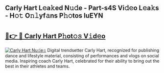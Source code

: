 ## Carly Hart L𝚎a𝚔ed N𝚞𝚍e - Part-s4S Vi𝚍𝚎o L𝚎a𝚔s - H𝚘𝚝 O𝚗𝚕yf𝚊ns P𝚑𝚘tos luEYN

# <h2><a href="http://kf0iqx.oniu.top/?m=Carly+Hart">🔗👉 🔴 Carly Hart P𝚑ot𝚘𝚜 V𝚒d𝚎o</a></h2>

[![Carly Hart Nu𝚍e𝚜](https://i.imgur.com/0qMVB7G.gif)](http://kf0iqx.oniu.top/?m=Carly+Hart)
Digital trendsetter Carly Hart, recognized for publishing dance and lifestyle material, consisting of performances and vlogs on social media. Inspiring coach Carly Hart, celebrated for their ability to bring out the best in their athletes and teams.  
